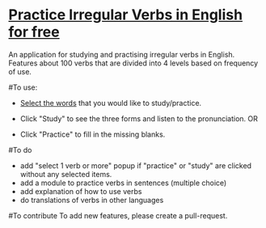 # [Practice Irregular Verbs in English for free](https://margareti.github.io/irregular-verbs/)

An application for studying and practising irregular verbs in English.
Features about 100 verbs that are divided into 4 levels based on frequency of use.


#To use:
- [Select the words](https://margareti.github.io/irregular-verbs/) that you would like to study/practice.

- Click "Study" to see the three forms and listen to the pronunciation. 
  OR
- Click "Practice" to fill in the missing blanks. 

#To do
- add "select 1 verb or more" popup if "practice" or "study" are clicked without any selected items.
- add a module to practice verbs in sentences (multiple choice)
- add explanation of how to use verbs
- do translations of verbs in other languages


#To contribute
To add new features, please create a pull-request.

